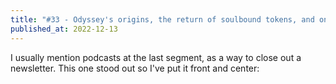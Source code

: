 ```yaml
---
title: "#33 - Odyssey's origins, the return of soulbound tokens, and one hell of a party"
published_at: 2022-12-13
---
```


I usually mention podcasts at the last segment, as a way to close out a newsletter.  This one stood out so I've put it front and center:
